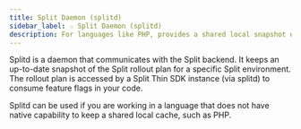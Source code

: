 ```yaml
---
title: Split Daemon (splitd)
sidebar_label: ☆ Split Daemon (splitd)
description: For languages like PHP, provides a shared local snapshot of your Split definitions
---
```

Splitd is a daemon that communicates with the Split backend. It keeps an up-to-date snapshot of the Split rollout plan for a specific Split environment. The rollout plan is accessed by a Split Thin SDK instance (via splitd) to consume feature flags in your code.

Splitd can be used if you are working in a language that does not have native capability to keep a shared local cache, such as PHP.